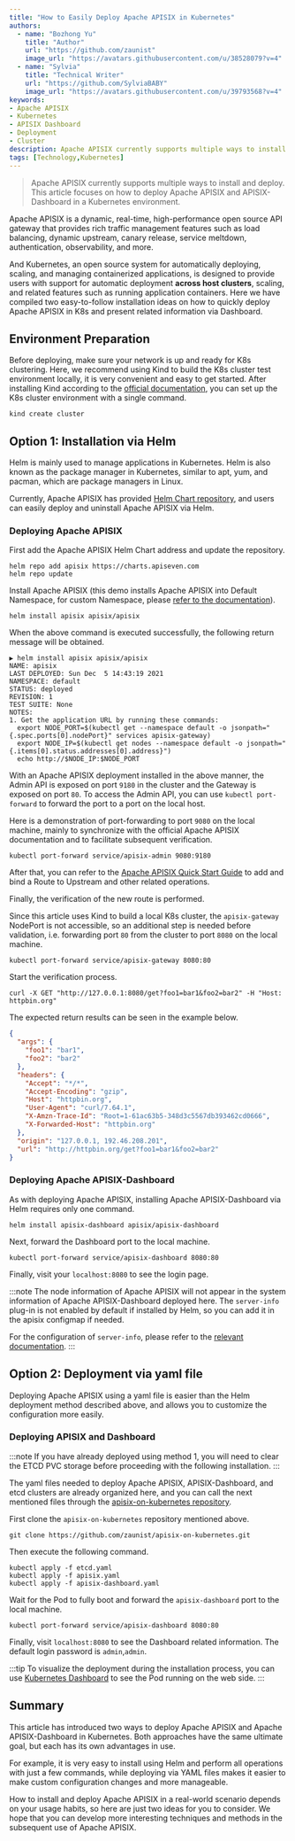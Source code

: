 ```yaml
---
title: "How to Easily Deploy Apache APISIX in Kubernetes"
authors:
  - name: "Bozhong Yu"
    title: "Author"
    url: "https://github.com/zaunist"
    image_url: "https://avatars.githubusercontent.com/u/38528079?v=4"
  - name: "Sylvia"
    title: "Technical Writer"
    url: "https://github.com/SylviaBABY"
    image_url: "https://avatars.githubusercontent.com/u/39793568?v=4"
keywords: 
- Apache APISIX
- Kubernetes
- APISIX Dashboard
- Deployment
- Cluster
description: Apache APISIX currently supports multiple ways to install and deploy. This article focuses on how to deploy Apache APISIX and APISIX-Dashboard in a Kubernetes environment.
tags: [Technology,Kubernetes]
---
```


> Apache APISIX currently supports multiple ways to install and deploy. This article focuses on how to deploy Apache APISIX and APISIX-Dashboard in a Kubernetes environment.

<!--truncate-->

Apache APISIX is a dynamic, real-time, high-performance open source API gateway that provides rich traffic management features such as load balancing, dynamic upstream, canary release, service meltdown, authentication, observability, and more.

And Kubernetes, an open source system for automatically deploying, scaling, and managing containerized applications, is designed to provide users with support for automatic deployment **across host clusters**, scaling, and related features such as running application containers. Here we have compiled two easy-to-follow installation ideas on how to quickly deploy Apache APISIX in K8s and present related information via Dashboard.

## Environment Preparation

Before deploying, make sure your network is up and ready for K8s clustering.
Here, we recommend using Kind to build the K8s cluster test environment locally, it is very convenient and easy to get started. After installing Kind according to the [official documentation](https://kind.sigs.k8s.io/docs/user/quick-start/), you can set up the K8s cluster environment with a single command.

```shell
kind create cluster
```

## Option 1: Installation via Helm

Helm is mainly used to manage applications in Kubernetes. Helm is also known as the package manager in Kubernetes, similar to apt, yum, and pacman, which are package managers in Linux.

Currently, Apache APISIX has provided [Helm Chart repository](https://github.com/apache/apisix-helm-chart), and users can easily deploy and uninstall Apache APISIX via Helm.

### Deploying Apache APISIX

First add the Apache APISIX Helm Chart address and update the repository.

```shell
helm repo add apisix https://charts.apiseven.com
helm repo update
```

Install Apache APISIX (this demo installs Apache APISIX into Default Namespace, for custom Namespace, please [refer to the documentation](https://kubernetes.io/docs/tasks/administer-cluster/namespaces/#creating-a-new-namespace)).

```shell
helm install apisix apisix/apisix
```

When the above command is executed successfully, the following return message will be obtained.

```shell
▶ helm install apisix apisix/apisix
NAME: apisix
LAST DEPLOYED: Sun Dec  5 14:43:19 2021
NAMESPACE: default
STATUS: deployed
REVISION: 1
TEST SUITE: None
NOTES:
1. Get the application URL by running these commands:
  export NODE_PORT=$(kubectl get --namespace default -o jsonpath="{.spec.ports[0].nodePort}" services apisix-gateway)
  export NODE_IP=$(kubectl get nodes --namespace default -o jsonpath="{.items[0].status.addresses[0].address}")
  echo http://$NODE_IP:$NODE_PORT
```

With an Apache APISIX deployment installed in the above manner, the Admin API is exposed on port `9180` in the cluster and the Gateway is exposed on port `80`. To access the Admin API, you can use `kubectl port-forward` to forward the port to a port on the local host.

Here is a demonstration of port-forwarding to port `9080` on the local machine, mainly to synchronize with the official Apache APISIX documentation and to facilitate subsequent verification.

```shell
kubectl port-forward service/apisix-admin 9080:9180
```

After that, you can refer to the [Apache APISIX Quick Start Guide](https://apisix.apache.org/zh/docs/apisix/getting-started/) to add and bind a Route to Upstream and other related operations.

Finally, the verification of the new route is performed.

Since this article uses Kind to build a local K8s cluster, the `apisix-gateway` NodePort is not accessible, so an additional step is needed before validation, i.e. forwarding port `80` from the cluster to port `8080` on the local machine.

```shell
kubectl port-forward service/apisix-gateway 8080:80
```

Start the verification process.

```shell
curl -X GET "http://127.0.0.1:8080/get?foo1=bar1&foo2=bar2" -H "Host: httpbin.org"
```

The expected return results can be seen in the example below.

```json
{
  "args": {
    "foo1": "bar1",
    "foo2": "bar2"
  },
  "headers": {
    "Accept": "*/*",
    "Accept-Encoding": "gzip",
    "Host": "httpbin.org",
    "User-Agent": "curl/7.64.1",
    "X-Amzn-Trace-Id": "Root=1-61ac63b5-348d3c5567db393462cd0666",
    "X-Forwarded-Host": "httpbin.org"
  },
  "origin": "127.0.0.1, 192.46.208.201",
  "url": "http://httpbin.org/get?foo1=bar1&foo2=bar2"
}
```

### Deploying Apache APISIX-Dashboard

As with deploying Apache APISIX, installing Apache APISIX-Dashboard via Helm requires only one command.

```shell
helm install apisix-dashboard apisix/apisix-dashboard
```

Next, forward the Dashboard port to the local machine.

```shell
kubectl port-forward service/apisix-dashboard 8080:80
```

Finally, visit your `localhost:8080` to see the login page.

:::note
The node information of Apache APISIX will not appear in the system information of Apache APISIX-Dashboard deployed here. The `server-info` plug-in is not enabled by default if installed by Helm, so you can add it in the apisix configmap if needed.

For the configuration of `server-info`, please refer to the [relevant documentation](https://apisix.apache.org/docs/apisix/plugins/server-info/).
:::

## Option 2: Deployment via yaml file

Deploying Apache APISIX using a yaml file is easier than the Helm deployment method described above, and allows you to customize the configuration more easily.

### Deploying APISIX and Dashboard

:::note
If you have already deployed using method 1, you will need to clear the ETCD PVC storage before proceeding with the following installation.
:::

The yaml files needed to deploy Apache APISIX, APISIX-Dashboard, and etcd clusters are already organized here, and you can call the next mentioned files through the [apisix-on-kubernetes repository](https://github.com/zaunist/apisix-on-kubernetes).

First clone the `apisix-on-kubernetes` repository mentioned above.

```shell
git clone https://github.com/zaunist/apisix-on-kubernetes.git
```

Then execute the following command.

```shell
kubectl apply -f etcd.yaml
kubectl apply -f apisix.yaml
kubectl apply -f apisix-dashboard.yaml
```

Wait for the Pod to fully boot and forward the `apisix-dashboard` port to the local machine.

```shell
kubectl port-forward service/apisix-dashboard 8080:80
```

Finally, visit `localhost:8080` to see the Dashboard related information. The default login password is `admin`,`admin`.

:::tip
To visualize the deployment during the installation process, you can use [Kubernetes Dashboard](https://github.com/kubernetes/dashboard) to see the Pod running on the web side.
:::

## Summary

This article has introduced two ways to deploy Apache APISIX and Apache APISIX-Dashboard in Kubernetes. Both approaches have the same ultimate goal, but each has its own advantages in use.

For example, it is very easy to install using Helm and perform all operations with just a few commands, while deploying via YAML files makes it easier to make custom configuration changes and more manageable.

How to install and deploy Apache APISIX in a real-world scenario depends on your usage habits, so here are just two ideas for you to consider. We hope that you can develop more interesting techniques and methods in the subsequent use of Apache APISIX.
